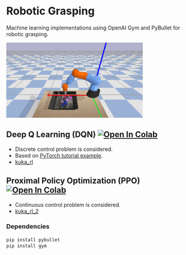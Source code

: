 # Robotic Grasping
Machine learning implementations using OpenAI Gym and PyBullet for robotic grasping.

<img src="img/kuka.gif" height="200">

## Deep Q Learning (DQN) [![Open In Colab](https://colab.research.google.com/assets/colab-badge.svg)](https://colab.research.google.com/github/mahyaret/kuka_rl/blob/master/kuka_rl.ipynb)
* Discrete control problem is considered.
* Based on [PyTorch tutorial example](https://pytorch.org/tutorials/intermediate/reinforcement_q_learning.html).
* [kuka_rl](https://github.com/mahyaret/kuka_rl/blob/master/kuka_rl.ipynb)


## Proximal Policy Optimization (PPO) [![Open In Colab](https://colab.research.google.com/assets/colab-badge.svg)](https://colab.research.google.com/github/mahyaret/kuka_rl/blob/master/kuka_rl_2.ipynb)
* Continuous control problem is considered.
* [kuka_rl_2](https://github.com/mahyaret/kuka_rl/blob/master/kuka_rl_2.ipynb)



### Dependencies
```
pip install pybullet
pip install gym
```
